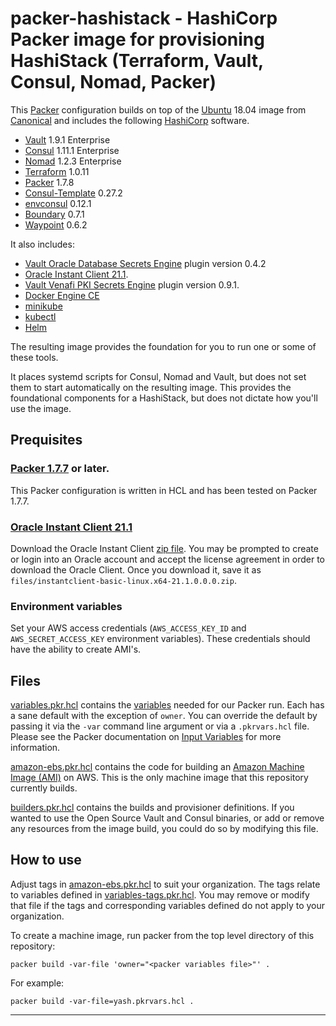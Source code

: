 # packer-hashistack - HashiCorp Packer image for provisioning HashiStack (Terraform, Vault, Consul, Nomad, Packer)

This [Packer](https://packer.io/) configuration builds on top of the [Ubuntu](https://ubuntu.com) 18.04 image from [Canonical](https://canonical.com/) and includes the following [HashiCorp](https://www.hashicorp.com) software.
* [Vault](https://vaultproject.io) 1.9.1 Enterprise
* [Consul](https://consul.io) 1.11.1 Enterprise
* [Nomad](https://nomadproject.io) 1.2.3 Enterprise
* [Terraform](https://terraform.io) 1.0.11
* [Packer](https://packer.io) 1.7.8
* [Consul-Template](https://github.com/hashicorp/consul-template) 0.27.2
* [envconsul](https://github.com/hashicorp/envconsul) 0.12.1
* [Boundary](https://boundaryproject.io) 0.7.1
* [Waypoint](https://waypointproject.io) 0.6.2

It also includes:
* [Vault Oracle Database Secrets Engine](https://www.vaultproject.io/docs/secrets/databases/oracle/) plugin version 0.4.2
* [Oracle Instant Client 21.1](https://www.oracle.com/database/technologies/instant-client/linux-x86-64-downloads.html).
* [Vault Venafi PKI Secrets Engine](https://github.com/Venafi/vault-pki-backend-venafi) plugin version 0.9.1.
* [Docker Engine CE](https://www.docker.com/)
* [minikube](https://minikube.sigs.k8s.io/docs/)
* [kubectl](https://kubernetes.io/docs/tasks/tools/)
* [Helm](https://helm.sh)

The resulting image provides the foundation for you to run one or some of these tools.

It places systemd scripts for Consul, Nomad and Vault, but does not set them to start automatically on the resulting image. This provides the foundational components for a HashiStack, but does not dictate how you'll use the image.

## Prequisites

### [Packer 1.7.7](https://releases.hashicorp.com/packer/) or later.
This Packer configuration is written in HCL and has been tested on Packer 1.7.7.

### [Oracle Instant Client 21.1](https://www.oracle.com/database/technologies/instant-client/linux-x86-64-downloads.html)
Download the Oracle Instant Client [zip file](https://download.oracle.com/otn_software/linux/instantclient/211000/instantclient-basic-linux.x64-21.1.0.0.0.zip). You may be prompted to create or login into an Oracle account and accept the license agreement in order to download the Oracle Client. Once you download it, save it as `files/instantclient-basic-linux.x64-21.1.0.0.0.zip`.

### Environment variables
Set your AWS access credentials (`AWS_ACCESS_KEY_ID` and `AWS_SECRET_ACCESS_KEY` environment variables). These credentials should have the ability to create AMI's.

## Files
[variables.pkr.hcl](variables.pkr.hcl) contains the [variables](https://packer.io/docs/configuration/from-1.5/variables.html) needed for our Packer run. Each has a sane default with the exception of `owner`. You can override the default by passing it via the `-var` command line argument or via a `.pkrvars.hcl` file. Please see the Packer documentation on [Input Variables](https://packer.io/docs/configuration/from-1.5/variables.html) for more information.

[amazon-ebs.pkr.hcl](amazon-ebs.pkr.hcl) contains the code for building an [Amazon Machine Image (AMI)](https://docs.aws.amazon.com/AWSEC2/latest/UserGuide/AMIs.html) on AWS. This is the only machine image that this repository currently builds.

[builders.pkr.hcl](builders.pkr.hcl) contains the builds and provisioner definitions. If you wanted to use the Open Source Vault and Consul binaries, or add or remove any resources from the image build, you could do so by modifying this file.

## How to use

Adjust tags in [amazon-ebs.pkr.hcl](amazon-ebs.pkr.hcl) to suit your organization. The tags relate to variables defined in [variables-tags.pkr.hcl](variables-tags.pkr.hcl). You may remove or modify that file if the tags and corresponding variables defined do not apply to your organization.

To create a machine image, run packer from the top level directory of this repository:

```
packer build -var-file 'owner="<packer variables file>"' .
```

For example:

```
packer build -var-file=yash.pkrvars.hcl .
```

---
